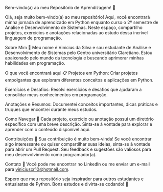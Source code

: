 Bem-vindo(a) ao meu Repositório de Aprendizagem! :snake:

Olá, seja muito bem-vindo(a) ao meu repositório! Aqui, você encontrará minha jornada de aprendizado em Python enquanto curso o 2º semestre de Análise e Desenvolvimento de Sistemas. Neste espaço, compartilho projetos, exercícios e anotações relacionadas ao estudo dessa incrível linguagem de programação.

Sobre Mim :raising_hand:
Meu nome é Vinicius da Silva e sou estudante de Análise e Desenvolvimento de Sistemas pelo Centro universitário Claretiano. Estou apaixonado pelo mundo da tecnologia e buscando aprimorar minhas habilidades em programação.

O que você encontrará aqui :clipboard:
Projetos em Python: Criar projetos empolgantes que exploram diferentes conceitos e aplicações em Python.

Exercícios e Desafios: Resolvi exercícios e desafios que ajudaram a consolidar meus conhecimentos em programação.

Anotações e Resumos: Documentei conceitos importantes, dicas práticas e truques que encontrei durante meus estudos.

Como Navegar :mag_right:
Cada projeto, exercício ou anotação possui um diretório específico com uma breve descrição. Sinta-se à vontade para explorar e aprender com o conteúdo disponível aqui.

Contribuições :handshake:
Sua contribuição é muito bem-vinda! Se você encontrar algo interessante ou quiser compartilhar suas ideias, sinta-se à vontade para abrir um Pull Request. Seu feedback e sugestões são valiosos para meu desenvolvimento como programador(a).

Contato :email: 
Você pode me encontrar no LinkedIn ou me enviar um e-mail para viniciuscr10@hotmail.com.

Espero que meu repositório seja inspirador para outros estudantes e entusiastas de Python. Bons estudos e divirta-se codando! :rocket:
